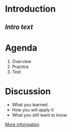 # Introduction
## *Intro text*

# Agenda
1. Overview
2. Practice
3. Test

# Discussion
* What you learned
* How you will *apply* it
* What you still want to know



[More information](https://bing.com)
